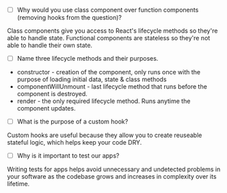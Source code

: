 - [ ] Why would you use class component over function components (removing hooks from the question)?

Class components give you access to React's lifecycle methods so they're able to handle state. Functional components are stateless so they're not able to handle their own state.


- [ ] Name three lifecycle methods and their purposes.

- constructor - 
    creation of the component, only runs once with the purpose of loading initial data, state & class methods
- componentWillUnmount - 
    last lifecycle method that runs before the component is destroyed.
- render - 
    the only required lifecycle method. Runs anytime the component updates.

- [ ] What is the purpose of a custom hook?

Custom hooks are useful because they allow you to create reuseable stateful logic, which helps keep your code DRY.

- [ ] Why is it important to test our apps?

Writing tests for apps helps avoid unnecessary and undetected problems in your software as the codebase grows and increases in complexity over its lifetime.
